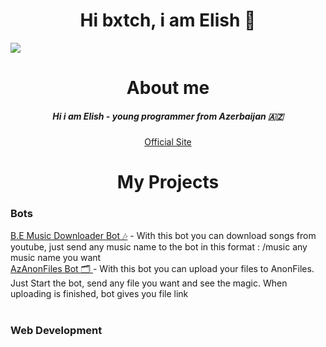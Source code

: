 <h1 align="center" > Hi bxtch, i am Elish 🚬 </h1>
<img src="https://i.ibb.co/T1YXjTv/profile.jpg">

## <h1 align="center"> About me </h1>
<h5 align="center">Hi i am Elish - young programmer from Azerbaijan 🇦🇿</h5>
<p align="center"><a href="https://byelish.gq">Official Site</a>

## <h1 align="center"> My Projects </h1>

<h3 align="left">Bots</h3>
<a href="https://t.me/byelishbot">B.E Music Downloader Bot 🎶</a> - With this bot you can download songs from youtube, just send any music name to the bot in this format :
/music any music name you want
</br>
<a href="https://t.me/azanonfilesbot">AzAnonFiles Bot 🗂️ </a> - With this bot you can upload your files to AnonFiles. Just Start the bot, send any file you want and see the magic. When uploading is finished, bot gives you file link
</br>
</br>
<h3 align="left">Web Development</h3>
